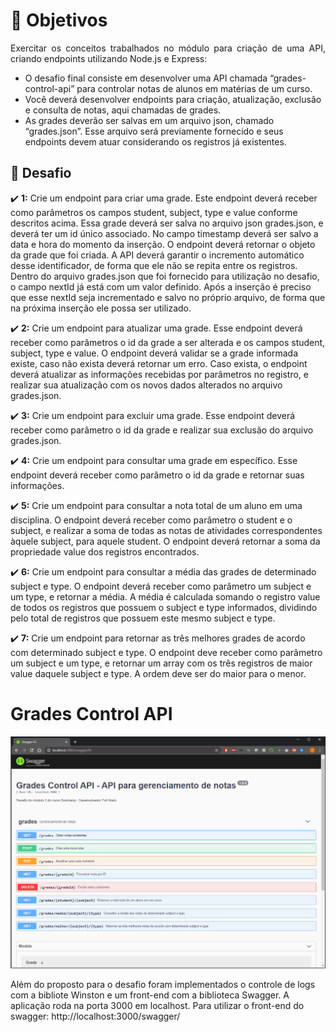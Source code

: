 # :dart: Objetivos

<p align="justify">Exercitar os conceitos trabalhados no módulo para criação de uma API, criando endpoints utilizando Node.js e Express:
<ul>
<li>O desafio final consiste em desenvolver uma API chamada “grades-control-api” para controlar notas de alunos em matérias de um curso.</li>
<li>Você deverá desenvolver endpoints para criação, atualização, exclusão e consulta de notas, aqui chamadas de grades.</li>
<li>As grades deverão ser salvas em um arquivo json, chamado “grades.json”. Esse arquivo será previamente fornecido e seus endpoints devem atuar considerando os registros já existentes.</li>
</ul>
</p>

## :triangular_flag_on_post: Desafio

:heavy_check_mark: <b>1:</b> Crie um endpoint para criar uma grade. Este endpoint deverá receber como parâmetros os campos student, subject, type e value conforme descritos acima. Essa grade deverá ser salva no arquivo json grades.json, e deverá ter um id único associado. No campo timestamp deverá ser salvo a data e hora do momento da inserção. O endpoint deverá retornar o objeto da grade que foi criada. A API deverá garantir o incremento automático desse identificador, de forma que ele não se repita entre os registros. Dentro do arquivo grades.json que foi fornecido para utilização no desafio, o campo nextId já está com um valor definido. Após a inserção é preciso que esse nextId seja incrementado e salvo no próprio arquivo, de forma que na próxima inserção ele possa ser utilizado.

:heavy_check_mark: <b>2:</b> Crie um endpoint para atualizar uma grade. Esse endpoint deverá receber como parâmetros o id da grade a ser alterada e os campos student, subject, type e value. O endpoint deverá validar se a grade informada existe, caso não exista deverá retornar um erro. Caso exista, o endpoint deverá atualizar as informações recebidas por parâmetros no registro, e realizar sua atualização com os novos dados alterados no arquivo grades.json.

:heavy_check_mark: <b>3:</b> Crie um endpoint para excluir uma grade. Esse endpoint deverá receber como parâmetro o id da grade e realizar sua exclusão do arquivo grades.json.

:heavy_check_mark: <b>4:</b> Crie um endpoint para consultar uma grade em específico. Esse endpoint deverá receber como parâmetro o id da grade e retornar suas informações.

:heavy_check_mark: <b>5:</b> Crie um endpoint para consultar a nota total de um aluno em uma disciplina. O endpoint deverá receber como parâmetro o student e o subject, e realizar a soma de todas as notas de atividades correspondentes àquele subject, para aquele student. O endpoint deverá retornar a soma da propriedade value dos registros encontrados.

:heavy_check_mark: <b>6:</b> Crie um endpoint para consultar a média das grades de determinado subject e type. O endpoint deverá receber como parâmetro um subject e um type, e retornar a média. A média é calculada somando o registro value de todos os registros que possuem o subject e type informados, dividindo pelo total de registros que possuem este mesmo subject e type.

:heavy_check_mark: <b>7:</b> Crie um endpoint para retornar as três melhores grades de acordo com determinado subject e type. O endpoint deve receber como parâmetro um subject e um type, e retornar um array com os três registros de maior value daquele subject e type. A ordem deve ser do maior para o menor.

# Grades Control API

![GradesControlApi](https://github.com/InacioJunior10/GradesControlApi/blob/master/src/assets/Swagger.png)

Além do proposto para o desafio foram implementados o controle de logs com a bibliote Winston e um front-end com a biblioteca Swagger.
A aplicação roda na porta 3000 em localhost. Para utilizar o front-end do swagger: http://localhost:3000/swagger/
